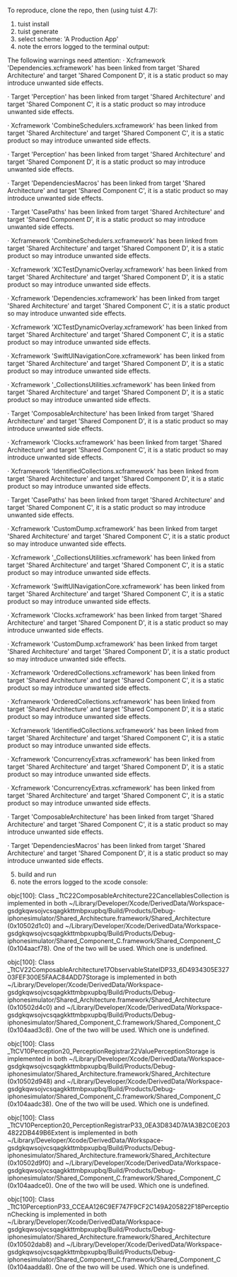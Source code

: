 To reproduce, clone the repo, then (using tuist 4.7):

1. tuist install
2. tuist generate
3. select scheme: 'A Production App'
4. note the errors logged to the terminal output:

  The following warnings need attention:
 · Xcframework 'Dependencies.xcframework' has been linked from target 'Shared Architecture' and target 'Shared Component D', it is a static product so may introduce unwanted side effects.
 
 · Target 'Perception' has been linked from target 'Shared Architecture' and target 'Shared Component C', it is a static product so may introduce unwanted side effects.
 
 · Xcframework 'CombineSchedulers.xcframework' has been linked from target 'Shared Architecture' and target 'Shared Component C', it is a static product so may introduce unwanted side effects.
 
 · Target 'Perception' has been linked from target 'Shared Architecture' and target 'Shared Component D', it is a static product so may introduce unwanted side effects.
 
 · Target 'DependenciesMacros' has been linked from target 'Shared Architecture' and target 'Shared Component C', it is a static product so may introduce unwanted side effects.
 
 · Target 'CasePaths' has been linked from target 'Shared Architecture' and target 'Shared Component D', it is a static product so may introduce unwanted side effects.
 
 · Xcframework 'CombineSchedulers.xcframework' has been linked from target 'Shared Architecture' and target 'Shared Component D', it is a static product so may introduce unwanted side effects.
 
 · Xcframework 'XCTestDynamicOverlay.xcframework' has been linked from target 'Shared Architecture' and target 'Shared Component D', it is a static product so may introduce unwanted side effects.
 
 · Xcframework 'Dependencies.xcframework' has been linked from target 'Shared Architecture' and target 'Shared Component C', it is a static product so may introduce unwanted side effects.
 
 · Xcframework 'XCTestDynamicOverlay.xcframework' has been linked from target 'Shared Architecture' and target 'Shared Component C', it is a static product so may introduce unwanted side effects.
 
 · Xcframework 'SwiftUINavigationCore.xcframework' has been linked from target 'Shared Architecture' and target 'Shared Component D', it is a static product so may introduce unwanted side effects.
 
 · Xcframework '_CollectionsUtilities.xcframework' has been linked from target 'Shared Architecture' and target 'Shared Component D', it is a static product so may introduce unwanted side effects.
 
 · Target 'ComposableArchitecture' has been linked from target 'Shared Architecture' and target 'Shared Component D', it is a static product so may introduce unwanted side effects.
 
 · Xcframework 'Clocks.xcframework' has been linked from target 'Shared Architecture' and target 'Shared Component C', it is a static product so may introduce unwanted side effects.
 
 · Xcframework 'IdentifiedCollections.xcframework' has been linked from target 'Shared Architecture' and target 'Shared Component D', it is a static product so may introduce unwanted side effects.
 
 · Target 'CasePaths' has been linked from target 'Shared Architecture' and target 'Shared Component C', it is a static product so may introduce unwanted side effects.
 
 · Xcframework 'CustomDump.xcframework' has been linked from target 'Shared Architecture' and target 'Shared Component C', it is a static product so may introduce unwanted side effects.
 
 · Xcframework '_CollectionsUtilities.xcframework' has been linked from target 'Shared Architecture' and target 'Shared Component C', it is a static product so may introduce unwanted side effects.
 
 · Xcframework 'SwiftUINavigationCore.xcframework' has been linked from target 'Shared Architecture' and target 'Shared Component C', it is a static product so may introduce unwanted side effects.
 
 · Xcframework 'Clocks.xcframework' has been linked from target 'Shared Architecture' and target 'Shared Component D', it is a static product so may introduce unwanted side effects.
 
 · Xcframework 'CustomDump.xcframework' has been linked from target 'Shared Architecture' and target 'Shared Component D', it is a static product so may introduce unwanted side effects.
 
 · Xcframework 'OrderedCollections.xcframework' has been linked from target 'Shared Architecture' and target 'Shared Component C', it is a static product so may introduce unwanted side effects.
 
 · Xcframework 'OrderedCollections.xcframework' has been linked from target 'Shared Architecture' and target 'Shared Component D', it is a static product so may introduce unwanted side effects.
 
 · Xcframework 'IdentifiedCollections.xcframework' has been linked from target 'Shared Architecture' and target 'Shared Component C', it is a static product so may introduce unwanted side effects.
 
 · Xcframework 'ConcurrencyExtras.xcframework' has been linked from target 'Shared Architecture' and target 'Shared Component D', it is a static product so may introduce unwanted side effects.
 
 · Xcframework 'ConcurrencyExtras.xcframework' has been linked from target 'Shared Architecture' and target 'Shared Component C', it is a static product so may introduce unwanted side effects.
 
 · Target 'ComposableArchitecture' has been linked from target 'Shared Architecture' and target 'Shared Component C', it is a static product so may introduce unwanted side effects.
 
 · Target 'DependenciesMacros' has been linked from target 'Shared Architecture' and target 'Shared Component D', it is a static product so may introduce unwanted side effects.

5. build and run
6. note the errors logged to the xcode console:


objc[100]: Class _TtC22ComposableArchitecture22CancellablesCollection is implemented in both ~/Library/Developer/Xcode/DerivedData/Workspace-gsdgkqwsojvcsqagkkttmbpxupbq/Build/Products/Debug-iphonesimulator/Shared_Architecture.framework/Shared_Architecture (0x10502d1c0) and ~/Library/Developer/Xcode/DerivedData/Workspace-gsdgkqwsojvcsqagkkttmbpxupbq/Build/Products/Debug-iphonesimulator/Shared_Component_C.framework/Shared_Component_C (0x104aacf78). One of the two will be used. Which one is undefined.

objc[100]: Class _TtCV22ComposableArchitecture17ObservableStateIDP33_6D4934305E32703FEF300E5FAAC84ADD7Storage is implemented in both ~/Library/Developer/Xcode/DerivedData/Workspace-gsdgkqwsojvcsqagkkttmbpxupbq/Build/Products/Debug-iphonesimulator/Shared_Architecture.framework/Shared_Architecture (0x10502d4c0) and ~/Library/Developer/Xcode/DerivedData/Workspace-gsdgkqwsojvcsqagkkttmbpxupbq/Build/Products/Debug-iphonesimulator/Shared_Component_C.framework/Shared_Component_C (0x104aad3c8). One of the two will be used. Which one is undefined.

objc[100]: Class _TtCV10Perception20_PerceptionRegistrar22ValuePerceptionStorage is implemented in both ~/Library/Developer/Xcode/DerivedData/Workspace-gsdgkqwsojvcsqagkkttmbpxupbq/Build/Products/Debug-iphonesimulator/Shared_Architecture.framework/Shared_Architecture (0x10502d948) and ~/Library/Developer/Xcode/DerivedData/Workspace-gsdgkqwsojvcsqagkkttmbpxupbq/Build/Products/Debug-iphonesimulator/Shared_Component_C.framework/Shared_Component_C (0x104aadc38). One of the two will be used. Which one is undefined.

objc[100]: Class _TtCV10Perception20_PerceptionRegistrarP33_0EA3D834D7A1A3B2C0E2034822DB449B6Extent is implemented in both ~/Library/Developer/Xcode/DerivedData/Workspace-gsdgkqwsojvcsqagkkttmbpxupbq/Build/Products/Debug-iphonesimulator/Shared_Architecture.framework/Shared_Architecture (0x10502d9f0) and ~/Library/Developer/Xcode/DerivedData/Workspace-gsdgkqwsojvcsqagkkttmbpxupbq/Build/Products/Debug-iphonesimulator/Shared_Component_C.framework/Shared_Component_C (0x104aadce0). One of the two will be used. Which one is undefined.

objc[100]: Class _TtC10PerceptionP33_CCEAA126C9EF747F9CF2C149A205822F18PerceptionChecking is implemented in both ~/Library/Developer/Xcode/DerivedData/Workspace-gsdgkqwsojvcsqagkkttmbpxupbq/Build/Products/Debug-iphonesimulator/Shared_Architecture.framework/Shared_Architecture (0x10502dab8) and ~/Library/Developer/Xcode/DerivedData/Workspace-gsdgkqwsojvcsqagkkttmbpxupbq/Build/Products/Debug-iphonesimulator/Shared_Component_C.framework/Shared_Component_C (0x104aadda8). One of the two will be used. Which one is undefined.
